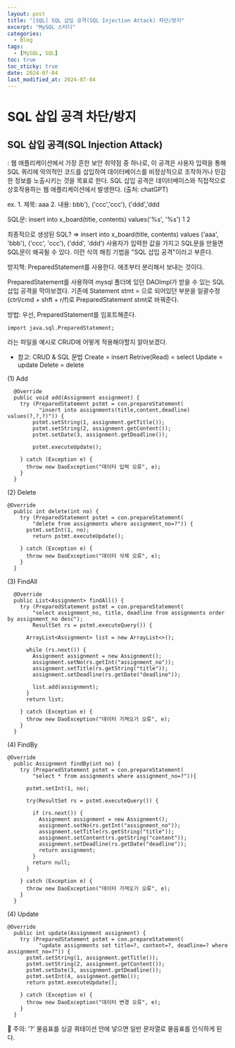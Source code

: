 ```yaml
---
layout: post
title: "[SQL] SQL 삽입 공격(SQL Injection Attack) 차단/방지"
excerpt: "MySQL 스터디"
categories:
  - Blog
tags:
  - [MySQL, SQL]
toc: true
toc_sticky: true
date: 2024-07-04
last_modified_at: 2024-07-04
---
```


# SQL 삽입 공격 차단/방지

## SQL 삽입 공격(SQL Injection Attack)
: 웹 애플리케이션에서 가장 흔한 보안 취약점 중 하나로, 이 공격은 사용자 입력을 통해 SQL 쿼리에 악의적인 코드를 삽입하여 데이터베이스를 비정상적으로 조작하거나 민감한 정보를 노출시키는 것을 목표로 한다. SQL 삽입 공격은 데이터베이스와 직접적으로 상호작용하는 웹 애플리케이션에서 발생한다. 
(출처: chatGPT)

ex. 1. 제목: aaa
    2. 내용: bbb'), ('ccc','ccc'), ('ddd','ddd

SQL문: insert into x_board(title, contents) values('%s', '%s')
                                                    1     2
                                                    
최종적으로 생성된 SQL? 
=> insert into x_board(title, contents) values ('aaa', 'bbb'), ('ccc', 'ccc'), ('ddd', 'ddd')​
사용자가 입력한 값을 가지고 SQL문을 만들면 SQL문이 왜곡될 수 있다. 
이런 식의 해킹 기법을 "SQL 삽입 공격"이라고 부른다. 

방지책: PreparedStatement를 사용한다. 
애초부터 분리해서 보내는 것이다.

PreparedStatement를 사용하여 mysql 폴더에 있던 DAOImpl가 받을 수 있는 SQL 삽입 공격을 막아보겠다. 
기존에 Statement stmt = 으로 되어있던 부분을 일괄수정(ctrl/cmd + shft + r/f)로 PreparedStatement stmt로 바꿔준다. 

방법: 
우선, PreparedStatement를 임포트해준다. 
```
import java.sql.PreparedStatement;
```
<AssignmentDaoImpl>라는 파일을 예시로 CRUD에 어떻게 적용해야할지 알아보겠다. 

- 참고: CRUD & SQL 문법
    Create = insert
    Retrive(Read) = select
    Update = update
    Delete = delete

(1) Add
```
  @Override
  public void add(Assignment assignment) {
    try (PreparedStatement pstmt = con.prepareStatement(
          "insert into assignments(title,content,deadline) values(?,?,?)")) {
        pstmt.setString(1, assignment.getTitle());
        pstmt.setString(2, assignment.getContent());
        pstmt.setDate(3, assignment.getDeadline());

        pstmt.executeUpdate();

    } catch (Exception e) {
      throw new DaoException("데이터 입력 오류", e);
    }
  }
```

(2) Delete
```
@Override
  public int delete(int no) {
    try (PreparedStatement pstmt = con.prepareStatement(
        "delete from assignments where assignment_no=?")) {
      pstmt.setInt(1, no);
        return pstmt.executeUpdate();

    } catch (Exception e) {
      throw new DaoException("데이터 삭제 오류", e);
    }
  }
```

(3) FindAll
``` 
  @Override
  public List<Assignment> findAll() {
    try (PreparedStatement pstmt = con.prepareStatement(
        "select assignment_no, title, deadline from assignments order by assignment_no desc");
        ResultSet rs = pstmt.executeQuery()) {

      ArrayList<Assignment> list = new ArrayList<>();

      while (rs.next()) {
        Assignment assignment = new Assignment();
        assignment.setNo(rs.getInt("assignment_no"));
        assignment.setTitle(rs.getString("title"));
        assignment.setDeadline(rs.getDate("deadline"));

        list.add(assignment);
      }
      return list;

    } catch (Exception e) {
      throw new DaoException("데이터 가져오기 오류", e);
    }
  }
```

(4) FindBy
```
@Override
  public Assignment findBy(int no) {
    try (PreparedStatement pstmt = con.prepareStatement(
        "select * from assignments where assignment_no=?")){

      pstmt.setInt(1, no);

      try(ResultSet rs = pstmt.executeQuery()) {

        if (rs.next()) {
          Assignment assignment = new Assignment();
          assignment.setNo(rs.getInt("assignment_no"));
          assignment.setTitle(rs.getString("title"));
          assignment.setContent(rs.getString("content"));
          assignment.setDeadline(rs.getDate("deadline"));
          return assignment;
        }
        return null;
      }

    } catch (Exception e) {
      throw new DaoException("데이터 가져오기 오류", e);
    }
  }
```

(4) Update
```
@Override
  public int update(Assignment assignment) {
    try (PreparedStatement pstmt = con.prepareStatement(
          "update assignments set title=?, content=?, deadline=? where assignment_no=?")) {
      pstmt.setString(1, assignment.getTitle());
      pstmt.setString(2, assignment.getContent());
      pstmt.setDate(3, assignment.getDeadline());
      pstmt.setInt(4, assignment.getNo());
      return pstmt.executeUpdate();

    } catch (Exception e) {
      throw new DaoException("데이터 변경 오류", e);
    }
  }
```

🚨 주의: '?' 물음표를 싱글 쿼테이션 안에 넣으면 일반 문자열로 물음표를 인식하게 된다. 